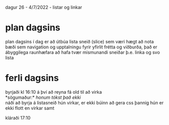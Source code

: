 dagur 26 - 4/7/2022 - listar og linkar

# plan dagsins

plan dagsins í dag er að útbúa lista sneið (slice) sem væri hægt að nota bæði sem navigation og upptalningu fyrir yfirlit frétta og viðburða, það er ábyggilega raunhæfara að hafa tvær mismunandi sneiðar þ.e. linka og svo lista

# ferli dagsins

byrjaði kl 16:10 á því að reyna fá old til að virka  
\*sögumaður:\* _honum tókst það ekki_  
náði að byrja á listasneið hún virkar, er ekki búinn að gera css þannig hún er ekki flott en virkar samt  

kláraði 17:10
